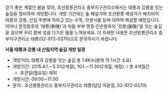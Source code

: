 걷기 좋은 계절인 봄을 맞아, 조선왕릉관리소 중부지구관리소에서는 태릉과 강릉을 잇는 숲길을 정비하여 개방합니다. 개방 기간에는 숲 해설가와 조선왕릉 해설가가 배치되어 태릉과 강릉, 산길 주변에 자라고 있는 수목, 자생식물 등에 대하여 해설할 예정입니다. 어머니 문정왕후의 ‘태릉(泰陵)’과 아들 부부 명종·인순왕후의 ‘강릉(康陵)’을 잇는 숲길을 걸으며 우리 곁에 성큼 다가온 봄을 느껴보세요. 더 자세한 내용은 조선왕릉관리소 중부지구관리소 태릉(02-972-0370)으로 문의하시기 바랍니다.

**서울 태릉과 강릉 내 산림지역 숲길 개방 일정**
- 개방거리: 태릉과 강릉을 잇는 숲길 총 1.8Km(왕복 약 1시간 소요)
- 개방기간: 2015.4.1.∼5.31(2개월), 10.1.∼11.30(2개월, 예정). / 총 4개월간
  - 휴관일(월요일) 제외
- 개방시간: 09:00∼17:00
- 문의 : 조선왕릉관리소 중부지구관리소 태릉(담당 이윤정, 02-972-0370)